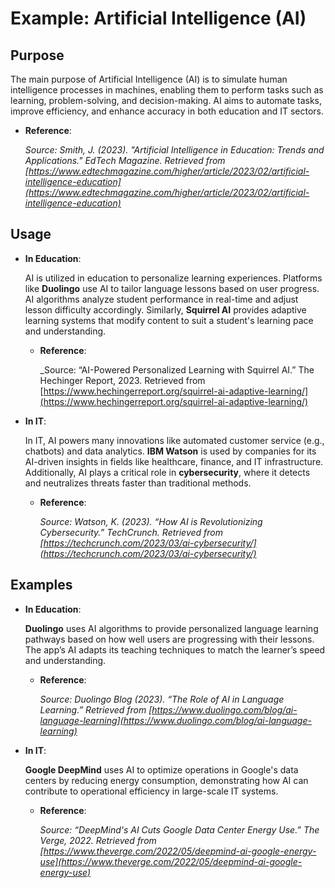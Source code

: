 # Example: Artificial Intelligence (AI)


## Purpose

The main purpose of Artificial Intelligence (AI) is to simulate human intelligence processes in machines, enabling them to perform tasks such as learning, problem-solving, and decision-making. AI aims to automate tasks, improve efficiency, and enhance accuracy in both education and IT sectors.


- **Reference**:  

  _Source: Smith, J. (2023). "Artificial Intelligence in Education: Trends and Applications." EdTech Magazine. Retrieved from [https://www.edtechmagazine.com/higher/article/2023/02/artificial-intelligence-education](https://www.edtechmagazine.com/higher/article/2023/02/artificial-intelligence-education)_


## Usage

- **In Education**:  

  AI is utilized in education to personalize learning experiences. Platforms like **Duolingo** use AI to tailor language lessons based on user progress. AI algorithms analyze student performance in real-time and adjust lesson difficulty accordingly. Similarly, **Squirrel AI** provides adaptive learning systems that modify content to suit a student's learning pace and understanding.


  - **Reference**:  

    _Source: “AI-Powered Personalized Learning with Squirrel AI.” The Hechinger Report, 2023. Retrieved from [https://www.hechingerreport.org/squirrel-ai-adaptive-learning/](https://www.hechingerreport.org/squirrel-ai-adaptive-learning/)


- **In IT**:  

  In IT, AI powers many innovations like automated customer service (e.g., chatbots) and data analytics. **IBM Watson** is used by companies for its AI-driven insights in fields like healthcare, finance, and IT infrastructure. Additionally, AI plays a critical role in **cybersecurity**, where it detects and neutralizes threats faster than traditional methods.


  - **Reference**:  

    _Source: Watson, K. (2023). “How AI is Revolutionizing Cybersecurity.” TechCrunch. Retrieved from [https://techcrunch.com/2023/03/ai-cybersecurity/](https://techcrunch.com/2023/03/ai-cybersecurity/)_


## Examples


- **In Education**:  

  **Duolingo** uses AI algorithms to provide personalized language learning pathways based on how well users are progressing with their lessons. The app’s AI adapts its teaching techniques to match the learner’s speed and understanding.


  - **Reference**:  

    _Source: Duolingo Blog (2023). “The Role of AI in Language Learning.” Retrieved from [https://www.duolingo.com/blog/ai-language-learning](https://www.duolingo.com/blog/ai-language-learning)_


- **In IT**:  

  **Google DeepMind** uses AI to optimize operations in Google's data centers by reducing energy consumption, demonstrating how AI can contribute to operational efficiency in large-scale IT systems.


  - **Reference**:  

    _Source: “DeepMind's AI Cuts Google Data Center Energy Use.” The Verge, 2022. Retrieved from [https://www.theverge.com/2022/05/deepmind-ai-google-energy-use](https://www.theverge.com/2022/05/deepmind-ai-google-energy-use)_